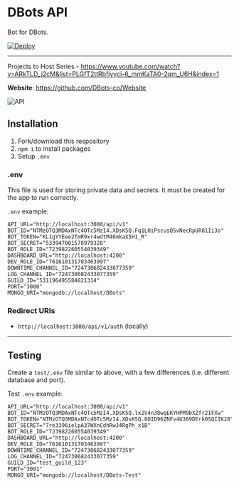 # DBots API
Bot for DBots.

[![Deploy](https://www.herokucdn.com/deploy/button.svg)](https://heroku.com/deploy?template=https://github.com/Noah81192/RokutaList)

---

Projects to Host Series - https://www.youtube.com/watch?v=ARkTLD_j2cM&list=PLGfT2ttRbfiyyci-6_mmKaTA0-2qm_U6H&index=1

**Website**: https://github.com/DBots-co/Website

![API](https://socialify.git.ci/DBots-co/API/image?description=1&descriptionEditable=API%20Routes%2FServer%20files%20for%20dbots.co&font=Source%20Code%20Pro&forks=1&issues=1&language=1&logo=https%3A%2F%2Favatars0.githubusercontent.com%2Fu%2F70011081%3Fs%3D200%26v%3D4&owner=1&pattern=Plus&pulls=1&stargazers=1&theme=Dark)

## Installation
1) Fork/download this respository
2) `npm i` to install packages
3) Setup `.env`

### .env
This file is used for storing private data and secrets.
It must be created for the app to run correctly.

`.env` example:
```.env
API_URL="http://localhost:3000/api/v1"
BOT_ID="NTMzOTQ3MDAxNTc4OTc5MzI4.XDsK5Q.Fq1LOiPscusQSvNecRpUR81Ii3o"
BOT_TOKEN="KL1gYYEee2TmR9xr4wdtM46mkaX5H1_R"
BOT_SECRET="533947001578979328"
BOT_ROLE_ID="723982260554039349"
DASHBOARD_URL="http://localhost:4200"
DEV_ROLE_ID="761610131703463997"
DOWNTIME_CHANNEL_ID="724730682433077359"
LOG_CHANNEL_ID="724730682433077359"
GUILD_ID="531196495584821314"
PORT="3000"
MONGO_URI="mongodb://localhost/DBots"
```

### Redirect URIs
- `http://localhost:3000/api/v1/auth` (locally)

---

## Testing
Create a `test/.env` file similar to above, with a few differences (i.e. different database and port).

Test `.env` example:
```.env
API_URL="http://localhost:3000/api/v1"
BOT_ID="NTMzOTQ3MDAxNTc4OTc5MzI4.XDsK5Q.lx2V4n38wqEKYHPM9bXZfr2IFXw"
BOT_TOKEN="NTMzOTQ3MDAxNTc4OTc5MzI4.XDsK5Q.8OID96ZNFv4U369DErk0SQIIK28"
BOT_SECRET="7re3396ielpA37WXnCdhRwJ4RgPh_x1B"
BOT_ROLE_ID="723982260554039349"
DASHBOARD_URL="http://localhost:4200"
DEV_ROLE_ID="761610131703463997"
DOWNTIME_CHANNEL_ID="724730682433077359"
LOG_CHANNEL_ID="724730682433077359"
GUILD_ID="test_guild_123"
PORT="3001"
MONGO_URI="mongodb://localhost/DBots-Test"
```
